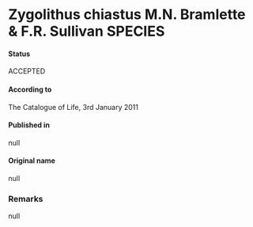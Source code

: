 Zygolithus chiastus M.N. Bramlette & F.R. Sullivan SPECIES
=======

#### Status
ACCEPTED

#### According to
The Catalogue of Life, 3rd January 2011

#### Published in
null

#### Original name
null

### Remarks
null